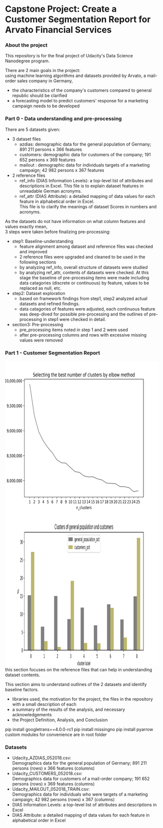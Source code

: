 # Capstone Project: Create a Customer Segmentation Report for Arvato Financial Services

### About the project

This repository is for the final project of Udacity's Data Science Nanodegree program.  

There are 2 main goals in the project:  
using machine learning algorithms and datasets provided by Arvato, a mail-order sales company in Germany, 
* the characteristics of the company's customers compared to general republic should be clarified  
* a forecasting model to predict customers' response for a marketing campaign needs to be developed

### Part 0 - Data understanding and pre-processing

There are 5 datasets given:
* 3 dataset files
  - azdias: demographic data for the general population of Germany; 891 211 persons x 366 features  
  - customers: demographic data for customers of the company; 191 652 persons x 369 features  
  - mailout : demographic data for individuals targets of a marketing campaign; 42 982 persons x 367 features
* 2 reference files  
  - ref_info (DIAS Information Levels): a top-level list of attributes and descriptions in Excel.
    This file is to explain dataset features in unreadable German acronyms.  
  - ref_attr (DIAS Attribute): a detailed mapping of data values for each feature in alphabetical order in Excel.  
    This file is to clarify the meanings of dataset Scores in numbers and acronyms.

As the datasets do not have information on what column features and values exactly mean,  
3 steps were taken before finalizing pre-processing:
* step1: Baseline-understanding 
  - feature alignment among dataset and reference files was checked and improved  
  - 2 reference files were upgraded and cleaned to be used in the following sections
  - by analyzing ref_info, overall structure of datasets were studied
  - by analyzing ref_attr, contents of datasets were checked.
    At this stage the baseline of pre-processing items were made including data catagories (discrete or continuous) by feature, values to be replaced as null, etc.
* step2: Dataset exploration 
  - based on framework findings from step1, step2 analyzed actual datasets and refined findings.  
  - data catagories of features were adjusted, each continuous feature was deep-dived for possible pre-processing and the outlines of pre-processing in step1 were checked in detail.
* section3: Pre-processing
  - pre_processing items noted in step 1 and 2 were used
  - after pre-processing columns and rows with excessive missing values were removed 

### Part 1 - Customer Segmentation Report

<!-- ![cluster_number_elbow](./cluster_number_elbow.png) -->

<img align="left" width="800" height="500" src="./cluster_number_elbow.png">

<img align="left" width="800" height="500" src="./cluster_chart.png">

<!-- ![cluster_chart](./cluster_chart.png) -->

this section focuses on the reference files that can help in understanding dataset contents.

This section aims to understand outlines of the 2 datasets and identify baseline factors.  

* libraries used, the motivation for the project, the files in the repository with a small description of each
* a summary of the results of the analysis, and necessary acknowledgements
* the Project Definition, Analysis, and Conclusion

pip install googletrans==4.0.0-rc1
pip install missingno
pip install pyarrow
custom modules for convenience are in root folder

### Datasets

* Udacity_AZDIAS_052018.csv:  
  Demographics data for the general population of Germany; 891 211 persons (rows) x 366 features (columns)
* Udacity_CUSTOMERS_052018.csv:  
  Demographics data for customers of a mail-order company; 191 652 persons (rows) x 369 features (columns)
* Udacity_MAILOUT_052018_TRAIN.csv:  
  Demographics data for individuals who were targets of a marketing campaign; 42 982 persons (rows) x 367 (columns)
* DIAS Information Levels: a top-level list of attributes and descriptions in Excel
* DIAS Attribute: a detailed mapping of data values for each feature in alphabetical order in Excel